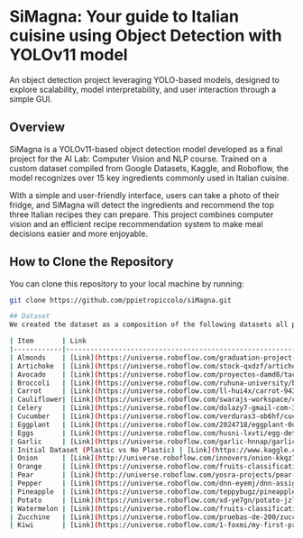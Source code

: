# SiMagna: Your guide to Italian cuisine using Object Detection with YOLOv11 model
An object detection project leveraging YOLO-based models, designed to explore scalability, model interpretability, and user interaction through a simple GUI.

##  Overview
SiMagna is a YOLOv11-based object detection model developed as a final project for the AI Lab: Computer Vision and NLP course. Trained on a custom dataset compiled from Google Datasets, Kaggle, and Roboflow, the model recognizes over 15 key ingredients commonly used in Italian cuisine.

With a simple and user-friendly interface, users can take a photo of their fridge, and SiMagna will detect the ingredients and recommend the top three Italian recipes they can prepare. This project combines computer vision and an efficient recipe recommendation system to make meal decisions easier and more enjoyable.

## How to Clone the Repository

You can clone this repository to your local machine by running:

```bash
git clone https://github.com/ppietropiccolo/siMagna.git

## Dataset
We created the dataset as a composition of the following datasets all publicly online

| Item       | Link                                                                                       |
|------------|--------------------------------------------------------------------------------------------|
| Almonds    | [Link](https://universe.roboflow.com/graduation-project-3v6ak/almond-29qgg)                 |
| Artichoke  | [Link](https://universe.roboflow.com/stock-qxdzf/artichoke-73ac4)                          |
| Avocado    | [Link](https://universe.roboflow.com/proyectos-damd8/tac-aguacate)                         |
| Broccoli   | [Link](https://universe.roboflow.com/ruhuna-university/broccoli-0vnp7)                      |
| Carrot     | [Link](https://universe.roboflow.com/ll-hui4x/carrot-943kx)                                 |
| Cauliflower| [Link](https://universe.roboflow.com/swarajs-workspace/cauli-flower-detection)              |
| Celery     | [Link](https://universe.roboflow.com/dolazy7-gmail-com-3vj05/salary-lv1wl)                  |
| Cucumber   | [Link](https://universe.roboflow.com/verduras3-ob6hf/cucumber-kfj5b)                        |
| Eggplant   | [Link](https://universe.roboflow.com/2024718/eggplant-0qmah/dataset/2#)                     |
| Eggs       | [Link](https://universe.roboflow.com/husni-lxvti/egg-detection-4hdsb/images/5iwThITU9Ui2sh4PAUNE) |
| Garlic     | [Link](https://universe.roboflow.com/garlic-hnnap/garlic-qu0jc)                             |
| Initial Dataset (Plastic vs No Plastic) | [Link](https://www.kaggle.com/datasets/kvnpatel/fruits-vegetable-detection-for-yolov4) |
| Onion      | [Link](http://universe.roboflow.com/innovers/onion-kkqz1)                                   |
| Orange     | [Link](https://universe.roboflow.com/fruits-classification-hboap/oranges-1ijib)             |
| Pear       | [Link](http://universe.roboflow.com/yosra-projects/pear-b4goe)                              |
| Pepper     | [Link](https://universe.roboflow.com/dnn-eyemj/dnn-assignmnent)                             |
| Pineapple  | [Link](https://universe.roboflow.com/teppybugz/pineapple-cw9jp)                             |
| Potato     | [Link](https://universe.roboflow.com/xd-ye7gn/potato-jzlo9/dataset/1)                       |
| Watermelon | [Link](https://universe.roboflow.com/fruits-classification-hboap/watermelon-6niks/dataset/5)|
| Zucchine   | [Link](https://universe.roboflow.com/pruebas-de-200/zucchini-an4mt)                         |
| Kiwi       | [Link](https://universe.roboflow.com/1-foxmi/my-first-project-dzbzz/dataset/2)              |

